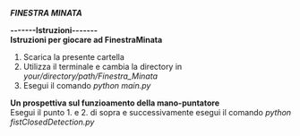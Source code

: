***FINESTRA MINATA***

**-------Istruzioni-------**
<br>
**Istruzioni per giocare ad FinestraMinata**
1. Scarica la presente cartella
2. Utilizza il terminale e cambia la directory in
  *your/directory/path/Finestra_Minata*
3. Esegui il comando
   *python main.py*

**Un prospettiva sul funzioamento della mano-puntatore**
<br>
Esegui il punto 1. e 2. di sopra
e successivamente esegui il comando
  *python fistClosedDetection.py*



